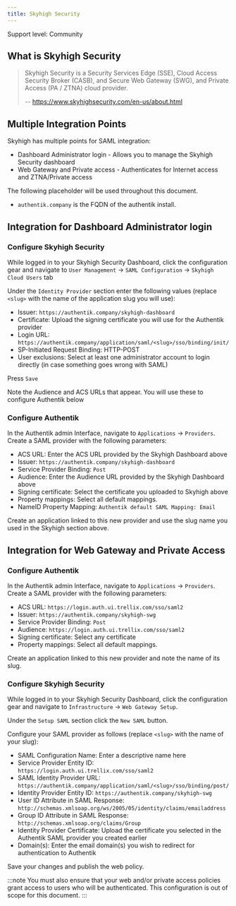 ```yaml
---
title: Skyhigh Security
---
```


<span class="badge badge--secondary">Support level: Community</span>

## What is Skyhigh Security

> Skyhigh Security is a Security Services Edge (SSE), Cloud Access Security Broker (CASB), and Secure Web Gateway (SWG), and Private Access (PA / ZTNA) cloud provider.
>
> -- https://www.skyhighsecurity.com/en-us/about.html


## Multiple Integration Points

Skyhigh has multiple points for SAML integration:

-   Dashboard Administrator login - Allows you to manage the Skyhigh Security dashboard
-   Web Gateway and Private access - Authenticates for Internet access and ZTNA/Private access

The following placeholder will be used throughout this document.

-   `authentik.company` is the FQDN of the authentik install.

## Integration for Dashboard Administrator login

### Configure Skyhigh Security

While logged in to your Skyhigh Security Dashboard, click the configuration gear and navigate to `User Management` -> `SAML Configuration` -> `Skyhigh Cloud Users` tab

Under the `Identity Provider` section enter the following values (replace `<slug>` with the name of the application slug you will use):

-   Issuer: `https://authentik.company/skyhigh-dashboard`
-   Certificate: Upload the signing certificate you will use for the Authentik provider
-   Login URL: `https://authentik.company/application/saml/<slug>/sso/binding/init/`
-   SP-Initiated Request Binding: HTTP-POST
-   User exclusions: Select at least one administrator account to login directly (in case something goes wrong with SAML)

Press `Save`

Note the Audience and ACS URLs that appear. You will use these to configure Authentik below

### Configure Authentik

In the Authentik admin Interface, navigate to `Applications` -> `Providers`. Create a SAML provider with the following parameters:

-   ACS URL: Enter the ACS URL provided by the Skyhigh Dashboard above
-   Issuer: `https://authentik.company/skyhigh-dashboard`
-   Service Provider Binding: `Post`
-   Audience: Enter the Audience URL provided by the Skyhigh Dashboard above
-   Signing certificate: Select the certificate you uploaded to Skyhigh above
-   Property mappings: Select all default mappings.
-   NameID Property Mapping: `Authentik default SAML Mapping: Email`

Create an application linked to this new provider and use the slug name you used in the Skyhigh section above.

## Integration for Web Gateway and Private Access

### Configure Authentik

In the Authentik admin Interface, navigate to `Applications` -> `Providers`. Create a SAML provider with the following parameters:

-   ACS URL: `https://login.auth.ui.trellix.com/sso/saml2`
-   Issuer: `https://authentik.company/skyhigh-swg`
-   Service Provider Binding: `Post`
-   Audience: `https://login.auth.ui.trellix.com/sso/saml2`
-   Signing certificate: Select any certificate
-   Property mappings: Select all default mappings.

Create an application linked to this new provider and note the name of its slug.

### Configure Skyhigh Security

While logged in to your Skyhigh Security Dashboard, click the configuration gear and navigate to `Infrastructure` -> `Web Gateway Setup`.

Under the `Setup SAML` section click the `New SAML` button.

Configure your SAML provider as follows (replace `<slug>` with the name of your slug):

-   SAML Configuration Name: Enter a descriptive name here
-   Service Provider Entity ID: `https://login.auth.ui.trellix.com/sso/saml2`
-   SAML Identity Provider URL: `https://authentik.company/application/saml/<slug>/sso/binding/post/`
-   Identity Provider Entity ID: `https://authentik.company/skyhigh-swg`
-   User ID Attribute in SAML Response: `http://schemas.xmlsoap.org/ws/2005/05/identity/claims/emailaddress`
-   Group ID Attribute in SAML Response: `http://schemas.xmlsoap.org/claims/Group`
-   Identity Provider Certificate: Upload the certificate you selected in the Authentik SAML provider you created earlier
-   Domain(s): Enter the email domain(s) you wish to redirect for authentication to Authentik

Save your changes and publish the web policy.

:::note
You must also ensure that your web and/or private access policies grant access to users who will be authenticated. This configuration is out of scope for this document.
:::
